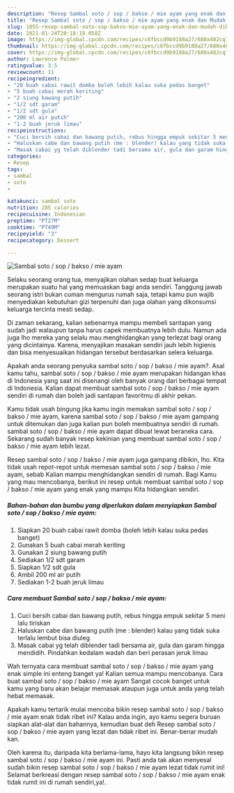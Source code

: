 ```yaml
---
description: "Resep Sambal soto / sop / bakso / mie ayam yang enak dan Mudah Dibuat"
title: "Resep Sambal soto / sop / bakso / mie ayam yang enak dan Mudah Dibuat"
slug: 1055-resep-sambal-soto-sop-bakso-mie-ayam-yang-enak-dan-mudah-dibuat
date: 2021-01-24T20:18:19.058Z
image: https://img-global.cpcdn.com/recipes/c6fbccd9b9188a27/680x482cq70/sambal-soto-sop-bakso-mie-ayam-foto-resep-utama.jpg
thumbnail: https://img-global.cpcdn.com/recipes/c6fbccd9b9188a27/680x482cq70/sambal-soto-sop-bakso-mie-ayam-foto-resep-utama.jpg
cover: https://img-global.cpcdn.com/recipes/c6fbccd9b9188a27/680x482cq70/sambal-soto-sop-bakso-mie-ayam-foto-resep-utama.jpg
author: Lawrence Palmer
ratingvalue: 3.5
reviewcount: 11
recipeingredient:
- "20 buah cabai rawit domba boleh lebih kalau suka pedas banget"
- "5 buah cabai merah keriting"
- "2 siung bawang putih"
- "1/2 sdt garam"
- "1/2 sdt gula"
- "200 ml air putih"
- "1-2 buah jeruk limau"
recipeinstructions:
- "Cuci bersih cabai dan bawang putih, rebus hingga empuk sekitar 5 meni lalu tiriskan"
- "Haluskan cabe dan bawang putih (me : blender) kalau yang tidak suka terlalu lembut bisa diuleg"
- "Masak cabai yg telah diblender tadi bersama air, gula dan garam hingga mendidih. Pindahkan kedalam wadah dan beri perasan jeruk limau"
categories:
- Resep
tags:
- sambal
- soto
- 

katakunci: sambal soto  
nutrition: 285 calories
recipecuisine: Indonesian
preptime: "PT27M"
cooktime: "PT49M"
recipeyield: "3"
recipecategory: Dessert

---
```



![Sambal soto / sop / bakso / mie ayam](https://img-global.cpcdn.com/recipes/c6fbccd9b9188a27/680x482cq70/sambal-soto-sop-bakso-mie-ayam-foto-resep-utama.jpg)

Selaku seorang orang tua, menyajikan olahan sedap buat keluarga merupakan suatu hal yang memuaskan bagi anda sendiri. Tanggung jawab seorang istri bukan cuman mengurus rumah saja, tetapi kamu pun wajib menyediakan kebutuhan gizi terpenuhi dan juga olahan yang dikonsumsi keluarga tercinta mesti sedap.

Di zaman  sekarang, kalian sebenarnya mampu membeli santapan yang sudah jadi walaupun tanpa harus capek membuatnya lebih dulu. Namun ada juga lho mereka yang selalu mau menghidangkan yang terlezat bagi orang yang dicintainya. Karena, menyajikan masakan sendiri jauh lebih higienis dan bisa menyesuaikan hidangan tersebut berdasarkan selera keluarga. 



Apakah anda seorang penyuka sambal soto / sop / bakso / mie ayam?. Asal kamu tahu, sambal soto / sop / bakso / mie ayam merupakan hidangan khas di Indonesia yang saat ini disenangi oleh banyak orang dari berbagai tempat di Indonesia. Kalian dapat membuat sambal soto / sop / bakso / mie ayam sendiri di rumah dan boleh jadi santapan favoritmu di akhir pekan.

Kamu tidak usah bingung jika kamu ingin memakan sambal soto / sop / bakso / mie ayam, karena sambal soto / sop / bakso / mie ayam gampang untuk ditemukan dan juga kalian pun boleh membuatnya sendiri di rumah. sambal soto / sop / bakso / mie ayam dapat dibuat lewat beraneka cara. Sekarang sudah banyak resep kekinian yang membuat sambal soto / sop / bakso / mie ayam lebih lezat.

Resep sambal soto / sop / bakso / mie ayam juga gampang dibikin, lho. Kita tidak usah repot-repot untuk memesan sambal soto / sop / bakso / mie ayam, sebab Kalian mampu menghidangkan sendiri di rumah. Bagi Kamu yang mau mencobanya, berikut ini resep untuk membuat sambal soto / sop / bakso / mie ayam yang enak yang mampu Kita hidangkan sendiri.

<!--inarticleads1-->

##### Bahan-bahan dan bumbu yang diperlukan dalam menyiapkan Sambal soto / sop / bakso / mie ayam:

1. Siapkan 20 buah cabai rawit domba (boleh lebih kalau suka pedas banget)
1. Gunakan 5 buah cabai merah keriting
1. Gunakan 2 siung bawang putih
1. Sediakan 1/2 sdt garam
1. Siapkan 1/2 sdt gula
1. Ambil 200 ml air putih
1. Sediakan 1-2 buah jeruk limau




<!--inarticleads2-->

##### Cara membuat Sambal soto / sop / bakso / mie ayam:

1. Cuci bersih cabai dan bawang putih, rebus hingga empuk sekitar 5 meni lalu tiriskan
1. Haluskan cabe dan bawang putih (me : blender) kalau yang tidak suka terlalu lembut bisa diuleg
1. Masak cabai yg telah diblender tadi bersama air, gula dan garam hingga mendidih. Pindahkan kedalam wadah dan beri perasan jeruk limau




Wah ternyata cara membuat sambal soto / sop / bakso / mie ayam yang enak simple ini enteng banget ya! Kalian semua mampu mencobanya. Cara buat sambal soto / sop / bakso / mie ayam Sangat cocok banget untuk kamu yang baru akan belajar memasak ataupun juga untuk anda yang telah hebat memasak.

Apakah kamu tertarik mulai mencoba bikin resep sambal soto / sop / bakso / mie ayam enak tidak ribet ini? Kalau anda ingin, ayo kamu segera buruan siapkan alat-alat dan bahannya, kemudian buat deh Resep sambal soto / sop / bakso / mie ayam yang lezat dan tidak ribet ini. Benar-benar mudah kan. 

Oleh karena itu, daripada kita berlama-lama, hayo kita langsung bikin resep sambal soto / sop / bakso / mie ayam ini. Pasti anda tak akan menyesal sudah bikin resep sambal soto / sop / bakso / mie ayam lezat tidak rumit ini! Selamat berkreasi dengan resep sambal soto / sop / bakso / mie ayam enak tidak rumit ini di rumah sendiri,ya!.

